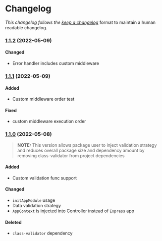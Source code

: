 # Changelog

_This changelog follows the [keep a changelog](https://keepachangelog.com)_ format to maintain a human readable changelog.

### [1.1.2](https://github.com/nikita-nuykin/express-mcs/compare/v1.1.1...v1.1.2) (2022-05-09)

#### Changed

- Error handler includes custom middleware

### [1.1.1](https://github.com/nikita-nuykin/express-mcs/compare/v1.1.0...v1.1.1) (2022-05-09)

#### Added

- Custom middleware order test

#### Fixed

- custom middleware execution order


### [1.1.0](https://github.com/nikita-nuykin/express-mcs/compare/v1.0.1...v1.1.0) (2022-05-08)

> **NOTE:** This version allows package user to inject validation strategy and reduces overall package size and dependency amount by removing class-validator from project dependencies

#### Added

- Custom validation func support

#### Changed

- `initAppModule` usage
- Data validation strategy
- `AppContext` is injected into Controller instead of `Express` app

#### Deleted

- `class-validator` dependency
